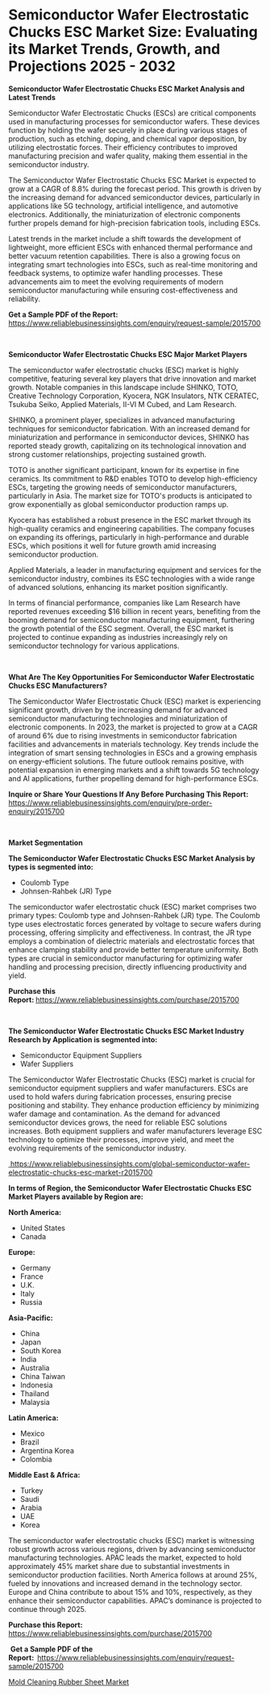 <p><h1>Semiconductor Wafer Electrostatic Chucks ESC Market Size: Evaluating its Market Trends, Growth, and Projections 2025 - 2032</h1></p><p><strong>Semiconductor Wafer Electrostatic Chucks ESC Market Analysis and Latest Trends</strong></p>
<p><p>Semiconductor Wafer Electrostatic Chucks (ESCs) are critical components used in manufacturing processes for semiconductor wafers. These devices function by holding the wafer securely in place during various stages of production, such as etching, doping, and chemical vapor deposition, by utilizing electrostatic forces. Their efficiency contributes to improved manufacturing precision and wafer quality, making them essential in the semiconductor industry.</p><p>The Semiconductor Wafer Electrostatic Chucks ESC Market is expected to grow at a CAGR of 8.8% during the forecast period. This growth is driven by the increasing demand for advanced semiconductor devices, particularly in applications like 5G technology, artificial intelligence, and automotive electronics. Additionally, the miniaturization of electronic components further propels demand for high-precision fabrication tools, including ESCs.</p><p>Latest trends in the market include a shift towards the development of lightweight, more efficient ESCs with enhanced thermal performance and better vacuum retention capabilities. There is also a growing focus on integrating smart technologies into ESCs, such as real-time monitoring and feedback systems, to optimize wafer handling processes. These advancements aim to meet the evolving requirements of modern semiconductor manufacturing while ensuring cost-effectiveness and reliability.</p></p>
<p><strong>Get a Sample PDF of the Report:&nbsp;</strong> <a href="https://www.reliablebusinessinsights.com/enquiry/request-sample/2015700?utm_campaign=3116&utm_medium=2&utm_source=Github&utm_content=ia&utm_term=29032025&utm_id=semiconductor-wafer-electrostatic-chucks-esc">https://www.reliablebusinessinsights.com/enquiry/request-sample/2015700</a></p>
<p>&nbsp;</p>
<p><strong>Semiconductor Wafer Electrostatic Chucks ESC Major Market Players</strong></p>
<p><p>The semiconductor wafer electrostatic chucks (ESC) market is highly competitive, featuring several key players that drive innovation and market growth. Notable companies in this landscape include SHINKO, TOTO, Creative Technology Corporation, Kyocera, NGK Insulators, NTK CERATEC, Tsukuba Seiko, Applied Materials, II-VI M Cubed, and Lam Research.</p><p>SHINKO, a prominent player, specializes in advanced manufacturing techniques for semiconductor fabrication. With an increased demand for miniaturization and performance in semiconductor devices, SHINKO has reported steady growth, capitalizing on its technological innovation and strong customer relationships, projecting sustained growth.</p><p>TOTO is another significant participant, known for its expertise in fine ceramics. Its commitment to R&D enables TOTO to develop high-efficiency ESCs, targeting the growing needs of semiconductor manufacturers, particularly in Asia. The market size for TOTO's products is anticipated to grow exponentially as global semiconductor production ramps up.</p><p>Kyocera has established a robust presence in the ESC market through its high-quality ceramics and engineering capabilities. The company focuses on expanding its offerings, particularly in high-performance and durable ESCs, which positions it well for future growth amid increasing semiconductor production.</p><p>Applied Materials, a leader in manufacturing equipment and services for the semiconductor industry, combines its ESC technologies with a wide range of advanced solutions, enhancing its market position significantly.</p><p>In terms of financial performance, companies like Lam Research have reported revenues exceeding $16 billion in recent years, benefiting from the booming demand for semiconductor manufacturing equipment, furthering the growth potential of the ESC segment. Overall, the ESC market is projected to continue expanding as industries increasingly rely on semiconductor technology for various applications.</p></p>
<p>&nbsp;</p>
<p><strong>What Are The Key Opportunities For Semiconductor Wafer Electrostatic Chucks ESC Manufacturers?</strong></p>
<p><p>The Semiconductor Wafer Electrostatic Chuck (ESC) market is experiencing significant growth, driven by the increasing demand for advanced semiconductor manufacturing technologies and miniaturization of electronic components. In 2023, the market is projected to grow at a CAGR of around 6% due to rising investments in semiconductor fabrication facilities and advancements in materials technology. Key trends include the integration of smart sensing technologies in ESCs and a growing emphasis on energy-efficient solutions. The future outlook remains positive, with potential expansion in emerging markets and a shift towards 5G technology and AI applications, further propelling demand for high-performance ESCs.</p></p>
<p><strong>Inquire or Share Your Questions If Any Before Purchasing This Report:</strong> <a href="https://www.reliablebusinessinsights.com/enquiry/pre-order-enquiry/2015700?utm_campaign=3116&utm_medium=2&utm_source=Github&utm_content=ia&utm_term=29032025&utm_id=semiconductor-wafer-electrostatic-chucks-esc">https://www.reliablebusinessinsights.com/enquiry/pre-order-enquiry/2015700</a></p>
<p>&nbsp;</p>
<p><strong>Market Segmentation</strong></p>
<p><strong>The Semiconductor Wafer Electrostatic Chucks ESC Market Analysis by types is segmented into:</strong></p>
<p><ul><li>Coulomb Type</li><li>Johnsen-Rahbek (JR) Type</li></ul></p>
<p><p>The semiconductor wafer electrostatic chuck (ESC) market comprises two primary types: Coulomb type and Johnsen-Rahbek (JR) type. The Coulomb type uses electrostatic forces generated by voltage to secure wafers during processing, offering simplicity and effectiveness. In contrast, the JR type employs a combination of dielectric materials and electrostatic forces that enhance clamping stability and provide better temperature uniformity. Both types are crucial in semiconductor manufacturing for optimizing wafer handling and processing precision, directly influencing productivity and yield.</p></p>
<p><strong>Purchase this Report:&nbsp;</strong><a href="https://www.reliablebusinessinsights.com/purchase/2015700?utm_campaign=3116&utm_medium=2&utm_source=Github&utm_content=ia&utm_term=29032025&utm_id=semiconductor-wafer-electrostatic-chucks-esc">https://www.reliablebusinessinsights.com/purchase/2015700</a></p>
<p>&nbsp;</p>
<p><strong>The Semiconductor Wafer Electrostatic Chucks ESC Market Industry Research by Application is segmented into:</strong></p>
<p><ul><li>Semiconductor Equipment Suppliers</li><li>Wafer Suppliers</li></ul></p>
<p><p>The Semiconductor Wafer Electrostatic Chucks (ESC) market is crucial for semiconductor equipment suppliers and wafer manufacturers. ESCs are used to hold wafers during fabrication processes, ensuring precise positioning and stability. They enhance production efficiency by minimizing wafer damage and contamination. As the demand for advanced semiconductor devices grows, the need for reliable ESC solutions increases. Both equipment suppliers and wafer manufacturers leverage ESC technology to optimize their processes, improve yield, and meet the evolving requirements of the semiconductor industry.</p></p>
<p><a href="https://www.reliablebusinessinsights.com/global-semiconductor-wafer-electrostatic-chucks-esc-market-r2015700?utm_campaign=3116&utm_medium=2&utm_source=Github&utm_content=ia&utm_term=29032025&utm_id=semiconductor-wafer-electrostatic-chucks-esc">&nbsp;https://www.reliablebusinessinsights.com/global-semiconductor-wafer-electrostatic-chucks-esc-market-r2015700</a></p>
<p><strong>In terms of Region, the Semiconductor Wafer Electrostatic Chucks ESC Market Players available by Region are:</strong></p>
<p>
    <p> <strong> North America: </strong>
        <ul>
            <li>United States</li>
            <li>Canada</li>
        </ul>
        </p> 
    <p> <strong> Europe: </strong>
        <ul>
            <li>Germany</li>
            <li>France</li>
            <li>U.K.</li>
            <li>Italy</li>
            <li>Russia</li>
        </ul>
        </p> 
    <p> <strong> Asia-Pacific: </strong>
        <ul>
            <li>China</li>
            <li>Japan</li>
            <li>South Korea</li>
            <li>India</li>
            <li>Australia</li>
            <li>China Taiwan</li>
            <li>Indonesia</li>
            <li>Thailand</li>
            <li>Malaysia</li>
        </ul>
        </p> 
    <p> <strong> Latin America: </strong>
        <ul>
            <li>Mexico</li>
            <li>Brazil</li>
            <li>Argentina Korea</li>
            <li>Colombia</li>
        </ul>
        </p> 
    <p> <strong> Middle East & Africa: </strong>
        <ul>
            <li>Turkey</li>
            <li>Saudi</li>
            <li>Arabia</li>
            <li>UAE</li>
            <li>Korea</li>
        </ul>
    </p>
    </p>
<p><p>The semiconductor wafer electrostatic chucks (ESC) market is witnessing robust growth across various regions, driven by advancing semiconductor manufacturing technologies. APAC leads the market, expected to hold approximately 45% market share due to substantial investments in semiconductor production facilities. North America follows at around 25%, fueled by innovations and increased demand in the technology sector. Europe and China contribute to about 15% and 10%, respectively, as they enhance their semiconductor capabilities. APAC’s dominance is projected to continue through 2025.</p></p>
<p><strong>Purchase this Report: </strong><a href="https://www.reliablebusinessinsights.com/purchase/2015700?utm_campaign=3116&utm_medium=2&utm_source=Github&utm_content=ia&utm_term=29032025&utm_id=semiconductor-wafer-electrostatic-chucks-esc">https://www.reliablebusinessinsights.com/purchase/2015700</a></p>
<p>&nbsp;<strong>Get a Sample PDF of the Report:&nbsp;&nbsp;</strong><a href="https://www.reliablebusinessinsights.com/enquiry/request-sample/2015700?utm_campaign=3116&utm_medium=2&utm_source=Github&utm_content=ia&utm_term=29032025&utm_id=semiconductor-wafer-electrostatic-chucks-esc">https://www.reliablebusinessinsights.com/enquiry/request-sample/2015700</a></p>
<p><strong></strong></p>
<p><p><a href="https://github.com/ziwersekos/Market-Research-Report-List-1/blob/main/mold-cleaning-rubber-sheet-market.md?utm_campaign=3116&utm_medium=2&utm_source=Github&utm_content=ia&utm_term=29032025&utm_id=semiconductor-wafer-electrostatic-chucks-esc">Mold Cleaning Rubber Sheet Market</a></p></p>